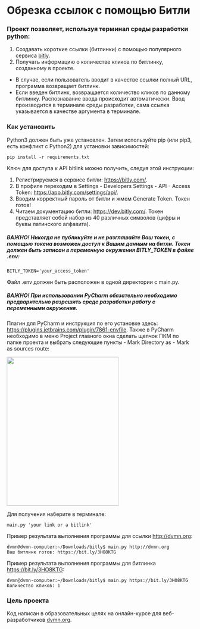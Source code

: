 # Обрезка ссылок с помощью Битли
### Проект позволяет, используя терминал среды разработки python:
1. Создавать короткие ссылки (битлинки) с помощью популярного сервиса [bitly](https://app.bitly.com).
2. Получать информацию о количестве кликов по битлинку, созданному в проекте.

- В случае, если пользователь вводит в качестве ссылки полный URL, программа возвращает битлинк. 
- Если введен битлинк, возвращается количество кликов по данному битлинку.
Распознавание ввода происходит автоматически. 
Ввод производится в терминале среды разработки, сама ссылка указывается в качестве аргумента в терминале.

### Как установить

Python3 должен быть уже установлен. Затем используйте pip (или pip3, есть конфликт с Python2) для установки зависимостей:
```
pip install -r requirements.txt
```
Ключ для доступа к API bitlink можно получить, следуя этой инструкции:
1. Регистрируемся в сервисе битли: https://bitly.com/.
2. В профиле переходим в Settings - Developers Settings - API - Access Token: https://app.bitly.com/settings/api/.
4. Вводим корректный пароль от битли и жмем Generate Token. Токен готов!
5. Читаем документацию битли: https://dev.bitly.com/.
Токен представляет собой набор из 40 различных символов (цифры и буквы латинского алфавита). 
##### ВАЖНО! Никогда не публикуйте и не разглашайте Ваш токен, с помощью токена возможен доступ к Вашим данным на битли. Токен должен быть записан в переменную окружения BITLY_TOKEN в файле .env: 
```
BITLY_TOKEN='your_access_token'
```

Файл .env должен быть расположен в одной директории с main.py.
##### ВАЖНО! При использовании PyCharm обязательно необходимо предварительно разрешить среде разработки работу с переменными окружения.
Плагин для PyCharm и инструкция по его установке здесь: https://plugins.jetbrains.com/plugin/7861-envfile.
Также в PyCharm необходимо в меню Project главного окна сделать щелчок ПКМ по папке проекта и выбрать следующие пункты - Mark Directory as - Mark as sources route:

<img src="https://resources.jetbrains.com/help/img/idea/2021.3/py_mark_directory_project_tool_window.png" width="300" height="400" />

Для получения наберите в терминале:
```
main.py 'your link or a bitlink'
```
Пример результата выполнения программы для ссылки http://dvmn.org:
```
dvmn@dvmn-computer:~/Downloads/bitly$ main.py http://dvmn.org
Ваш битлинк готов: https://bit.ly/3HO8KTG
```
Пример результата выполнения программы для битлинка https://bit.ly/3HO8KTG:
```
dvmn@dvmn-computer:~/Downloads/bitly$ main.py https://bit.ly/3HO8KTG
Количество кликов: 1
```

### Цель проекта
Код написан в образовательных целях на онлайн-курсе для веб-разработчиков [dvmn.org](https://dvmn.org).
